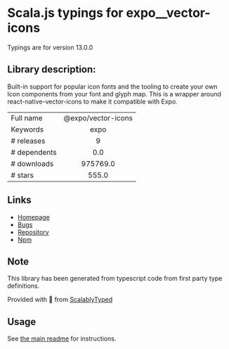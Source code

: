 
# Scala.js typings for expo__vector-icons

Typings are for version 13.0.0

## Library description:
Built-in support for popular icon fonts and the tooling to create your own Icon components from your font and glyph map. This is a wrapper around react-native-vector-icons to make it compatible with Expo.

|                    |                 |
| ------------------ | :-------------: |
| Full name          | @expo/vector-icons |
| Keywords           | expo |
| # releases         | 9 |
| # dependents       | 0.0 |
| # downloads        | 975769.0 |
| # stars            | 555.0 |

## Links
- [Homepage](https://expo.github.io/vector-icons)
- [Bugs](https://github.com/expo/vector-icons/issues)
- [Repository](https://github.com/expo/vector-icons)
- [Npm](https://www.npmjs.com/package/%40expo%2Fvector-icons)
    


## Note
This library has been generated from typescript code from first party type definitions.

Provided with :purple_heart: from [ScalablyTyped](https://github.com/oyvindberg/ScalablyTyped)

## Usage
See [the main readme](../../readme.md) for instructions.


